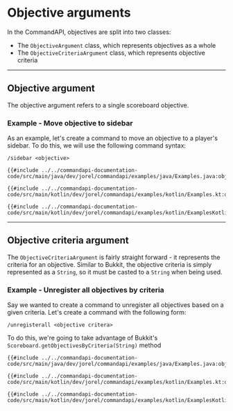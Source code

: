 # Objective arguments

In the CommandAPI, objectives are split into two classes:

- The `ObjectiveArgument` class, which represents objectives as a whole
- The `ObjectiveCriteriaArgument` class, which represents objective criteria

-----

## Objective argument

The objective argument refers to a single scoreboard objective.

<div class="example">

### Example - Move objective to sidebar

As an example, let's create a command to move an objective to a player's sidebar. To do this, we will use the following command syntax:

```mccmd
/sidebar <objective>
```

<div class="multi-pre">

```java,Java
{{#include ../../commandapi-documentation-code/src/main/java/dev/jorel/commandapi/examples/java/Examples.java:objectiveargument}}
```

```kotlin,Kotlin
{{#include ../../commandapi-documentation-code/src/main/kotlin/dev/jorel/commandapi/examples/kotlin/Examples.kt:objectiveargument}}
```

```kotlin,Kotlin_DSL
{{#include ../../commandapi-documentation-code/src/main/kotlin/dev/jorel/commandapi/examples/kotlin/ExamplesKotlinDSL.kt:objectiveargument}}
```

</div>

</div>

-----

## Objective criteria argument

The `ObjectiveCriteriaArgument` is fairly straight forward - it represents the criteria for an objective. Similar to Bukkit, the objective criteria is simply represented as a `String`, so it must be casted to a `String` when being used.

<div class="example">

### Example - Unregister all objectives by criteria

Say we wanted to create a command to unregister all objectives based on a given criteria. Let's create a command with the following form:

```mccmd
/unregisterall <objective critera>
```

To do this, we're going to take advantage of Bukkit's `Scoreboard.getObjectivesByCriteria(String)` method

<div class="multi-pre">

```java,Java
{{#include ../../commandapi-documentation-code/src/main/java/dev/jorel/commandapi/examples/java/Examples.java:objectivecriteriaarguments}}
```

```kotlin,Kotlin
{{#include ../../commandapi-documentation-code/src/main/kotlin/dev/jorel/commandapi/examples/kotlin/Examples.kt:objectivecriteriaarguments}}
```

```kotlin,Kotlin_DSL
{{#include ../../commandapi-documentation-code/src/main/kotlin/dev/jorel/commandapi/examples/kotlin/ExamplesKotlinDSL.kt:objectivecriteriaarguments}}
```

</div>

</div>
